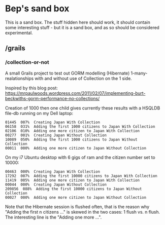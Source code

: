 Bep's sand box
=============
This is a sand box. The stuff hidden here should work, it should contain some interesting stuff - but it is a sand box, and as so should be considered experimental.

/grails
-------

### /collection-or-not

A small Grails project to test out GORM modelling (Hibernate) 1-many-realationships with and without use of Collection on the 1 side.

Inspired by this blog post: https://mrpaulwoods.wordpress.com/2011/02/07/implementing-burt-beckwiths-gorm-performance-no-collections/

Creation of 1000 then one child gives currently these results with a HSQLDB file-db running on my Dell laptop:

	01445  007%  Creating Japan With Collection
	06158  031%  Adding the first 1000 citizens to Japan With Collection
	02106  010%  Adding one more citizen to Japan With Collection
	00277  001%  Creating Japan Without Collection
	10089  050%  Adding the first 1000 citizens to Japan Without Collection
	00011  000%  Adding one more citizen to Japan Without Collection

On my i7 Ubuntu desktop with 6 gigs of ram and the citizen number set to 10000:

	00463  000%  Creating Japan With Collection
	17292  007%  Adding the first 10000 citizens to Japan With Collection
	11419  005%  Adding one more citizen to Japan With Collection
	00044  000%  Creating Japan Without Collection
	209856  088%  Adding the first 10000 citizens to Japan Without Collection
	00027  000%  Adding one more citizen to Japan Without Collection

Note that the Hibernate session is flushed often, that is the reason why "Adding the first n citizens ..." is skewed in the two cases: 1 flush vs. n flush. The interesting line is the "Adding one more ...".

